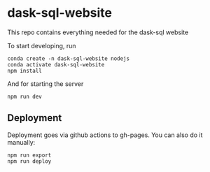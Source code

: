 # dask-sql-website 

This repo contains everything needed for the dask-sql website 

To start developing, run

	conda create -n dask-sql-website nodejs
	conda activate dask-sql-website
	npm install

And for starting the server

	npm run dev	

## Deployment

Deployment goes via github actions to gh-pages. You can also do it manually:

	npm run export
	npm run deploy
